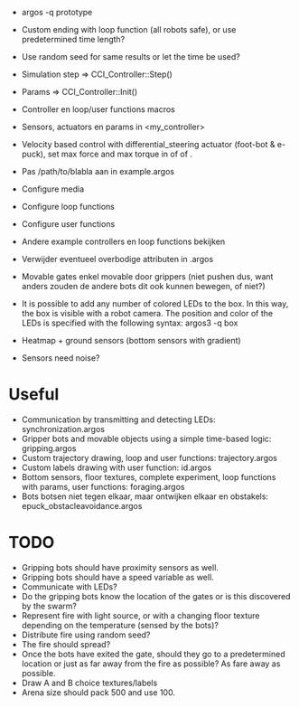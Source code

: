 - argos -q prototype

- Custom ending with loop function (all robots safe), or use predetermined time length?
- Use random seed for same results or let the time be used?
- Simulation step => CCI_Controller::Step()
- Params => CCI_Controller::Init()
- Controller en loop/user functions macros
- Sensors, actuators en params in <my_controller>
- Velocity based control with differential_steering actuator (foot-bot & e-puck), set max force and max torque in <dynamics2d> of <foot-bot> of <arena>.
- Pas /path/to/blabla aan in example.argos
- Configure media
- Configure loop functions
- Configure user functions
- Andere example controllers en loop functions bekijken
- Verwijder eventueel overbodige attributen in .argos
- Movable gates enkel movable door grippers (niet pushen dus, want anders zouden de andere bots dit ook kunnen bewegen, of niet?)
- It is possible to add any number of colored LEDs to the box. In this way,
the box is visible with a robot camera. The position and color of the
LEDs is specified with the following syntax: argos3 -q box
- Heatmap + ground sensors (bottom sensors with gradient)
- Sensors need noise?

# Useful
- Communication by transmitting and detecting LEDs: synchronization.argos
- Gripper bots and movable objects using a simple time-based logic: gripping.argos
- Custom trajectory drawing, loop and user functions: trajectory.argos
- Custom labels drawing with user function: id.argos
- Bottom sensors, floor textures, complete experiment, loop functions with params, user functions: foraging.argos
- Bots botsen niet tegen elkaar, maar ontwijken elkaar en obstakels: epuck_obstacleavoidance.argos

# TODO
- Gripping bots should have proximity sensors as well.
- Gripping bots should have a speed variable as well.
- Communicate with LEDs?
- Do the gripping bots know the location of the gates or is this discovered by the swarm?
- Represent fire with light source, or with a changing floor texture depending on the temperature (sensed by the bots)?
- Distribute fire using random seed?
- The fire should spread?
- Once the bots have exited the gate, should they go to a predetermined location or just as far away from the fire as possible? As fare away as possible.
- Draw A and B choice textures/labels
- Arena size should pack 500 and use 100.